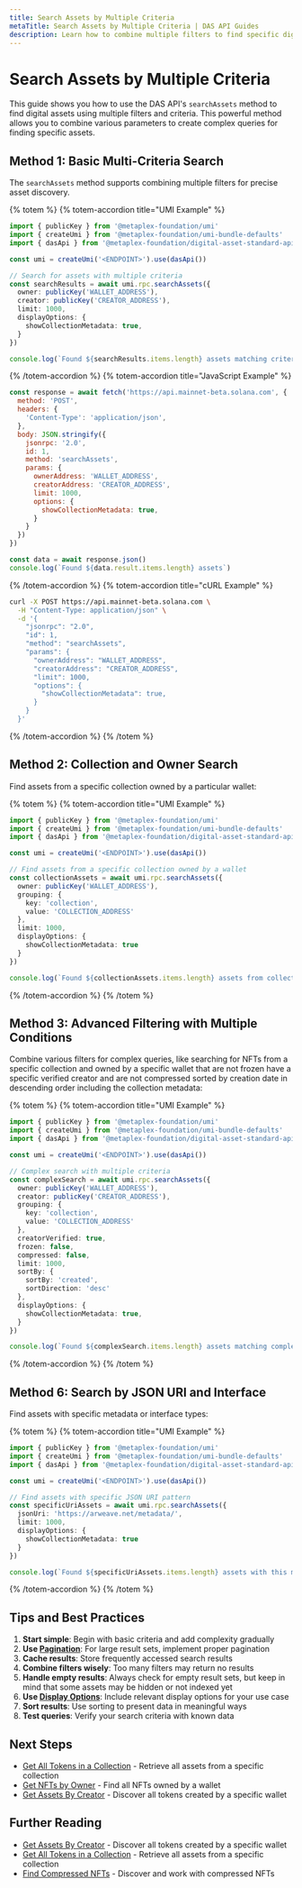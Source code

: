 ```yaml
---
title: Search Assets by Multiple Criteria
metaTitle: Search Assets by Multiple Criteria | DAS API Guides
description: Learn how to combine multiple filters to find specific digital assets
---
```


# Search Assets by Multiple Criteria

This guide shows you how to use the DAS API's `searchAssets` method to find digital assets using multiple filters and criteria. This powerful method allows you to combine various parameters to create complex queries for finding specific assets.

## Method 1: Basic Multi-Criteria Search

The `searchAssets` method supports combining multiple filters for precise asset discovery.

{% totem %}
{% totem-accordion title="UMI Example" %}
```typescript
import { publicKey } from '@metaplex-foundation/umi'
import { createUmi } from '@metaplex-foundation/umi-bundle-defaults'
import { dasApi } from '@metaplex-foundation/digital-asset-standard-api'

const umi = createUmi('<ENDPOINT>').use(dasApi())

// Search for assets with multiple criteria
const searchResults = await umi.rpc.searchAssets({
  owner: publicKey('WALLET_ADDRESS'),
  creator: publicKey('CREATOR_ADDRESS'),
  limit: 1000,
  displayOptions: {
    showCollectionMetadata: true,
  }
})

console.log(`Found ${searchResults.items.length} assets matching criteria`)
```
{% /totem-accordion %}
{% totem-accordion title="JavaScript Example" %}
```javascript
const response = await fetch('https://api.mainnet-beta.solana.com', {
  method: 'POST',
  headers: {
    'Content-Type': 'application/json',
  },
  body: JSON.stringify({
    jsonrpc: '2.0',
    id: 1,
    method: 'searchAssets',
    params: {
      ownerAddress: 'WALLET_ADDRESS',
      creatorAddress: 'CREATOR_ADDRESS',
      limit: 1000,
      options: {
        showCollectionMetadata: true,
      }
    }
  })
})

const data = await response.json()
console.log(`Found ${data.result.items.length} assets`)
```
{% /totem-accordion %}
{% totem-accordion title="cURL Example" %}
```bash
curl -X POST https://api.mainnet-beta.solana.com \
  -H "Content-Type: application/json" \
  -d '{
    "jsonrpc": "2.0",
    "id": 1,
    "method": "searchAssets",
    "params": {
      "ownerAddress": "WALLET_ADDRESS",
      "creatorAddress": "CREATOR_ADDRESS",
      "limit": 1000,
      "options": {
        "showCollectionMetadata": true,
      }
    }
  }'
```
{% /totem-accordion %}
{% /totem %}

## Method 2: Collection and Owner Search

Find assets from a specific collection owned by a particular wallet:

{% totem %}
{% totem-accordion title="UMI Example" %}
```typescript
import { publicKey } from '@metaplex-foundation/umi'
import { createUmi } from '@metaplex-foundation/umi-bundle-defaults'
import { dasApi } from '@metaplex-foundation/digital-asset-standard-api'

const umi = createUmi('<ENDPOINT>').use(dasApi())

// Find assets from a specific collection owned by a wallet
const collectionAssets = await umi.rpc.searchAssets({
  owner: publicKey('WALLET_ADDRESS'),
  grouping: {
    key: 'collection',
    value: 'COLLECTION_ADDRESS'
  },
  limit: 1000,
  displayOptions: {
    showCollectionMetadata: true
  }
})

console.log(`Found ${collectionAssets.items.length} assets from collection owned by wallet`)
```
{% /totem-accordion %}
{% /totem %}

## Method 3: Advanced Filtering with Multiple Conditions

Combine various filters for complex queries, like searching for NFTs from a specific collection and owned by a specific wallet that are not frozen have a specific verified creator and are not compressed sorted by creation date in descending order including the collection metadata:

{% totem %}
{% totem-accordion title="UMI Example" %}
```typescript
import { publicKey } from '@metaplex-foundation/umi'
import { createUmi } from '@metaplex-foundation/umi-bundle-defaults'
import { dasApi } from '@metaplex-foundation/digital-asset-standard-api'

const umi = createUmi('<ENDPOINT>').use(dasApi())

// Complex search with multiple criteria
const complexSearch = await umi.rpc.searchAssets({
  owner: publicKey('WALLET_ADDRESS'),
  creator: publicKey('CREATOR_ADDRESS'),
  grouping: {
    key: 'collection',
    value: 'COLLECTION_ADDRESS'
  },
  creatorVerified: true,
  frozen: false,
  compressed: false,
  limit: 1000,
  sortBy: {
    sortBy: 'created',
    sortDirection: 'desc'
  },
  displayOptions: {
    showCollectionMetadata: true,
  }
})

console.log(`Found ${complexSearch.items.length} assets matching complex criteria`)
```
{% /totem-accordion %}
{% /totem %}

## Method 6: Search by JSON URI and Interface

Find assets with specific metadata or interface types:

{% totem %}
{% totem-accordion title="UMI Example" %}
```typescript
import { publicKey } from '@metaplex-foundation/umi'
import { createUmi } from '@metaplex-foundation/umi-bundle-defaults'
import { dasApi } from '@metaplex-foundation/digital-asset-standard-api'

const umi = createUmi('<ENDPOINT>').use(dasApi())

// Find assets with specific JSON URI pattern
const specificUriAssets = await umi.rpc.searchAssets({
  jsonUri: 'https://arweave.net/metadata/',
  limit: 1000,
  displayOptions: {
    showCollectionMetadata: true
  }
})

console.log(`Found ${specificUriAssets.items.length} assets with this metadata uri`)
```
{% /totem-accordion %}
{% /totem %}

## Tips and Best Practices

1. **Start simple**: Begin with basic criteria and add complexity gradually
2. **Use [Pagination](/das-api/guides/pagination)**: For large result sets, implement proper pagination
3. **Cache results**: Store frequently accessed search results
4. **Combine filters wisely**: Too many filters may return no results
5. **Handle empty results**: Always check for empty result sets, but keep in mind that some assets may be hidden or not indexed yet
6. **Use [Display Options](/das-api/guides/display-options)**: Include relevant display options for your use case
7. **Sort results**: Use sorting to present data in meaningful ways
8. **Test queries**: Verify your search criteria with known data

## Next Steps

- [Get All Tokens in a Collection](/das-api/guides/get-collection-nfts) - Retrieve all assets from a specific collection
- [Get NFTs by Owner](/das-api/guides/get-nfts-by-owner) - Find all NFTs owned by a wallet
- [Get Assets By Creator](/das-api/methods/get-assets-by-creator) - Discover all tokens created by a specific wallet

## Further Reading

- [Get Assets By Creator](/das-api/methods/get-assets-by-creator) - Discover all tokens created by a specific wallet
- [Get All Tokens in a Collection](/das-api/guides/get-collection-nfts) - Retrieve all assets from a specific collection
- [Find Compressed NFTs](/das-api/guides/find-compressed-nfts) - Discover and work with compressed NFTs 